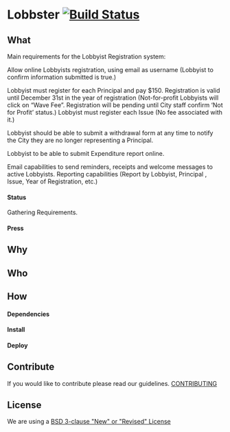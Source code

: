 # Lobbster [![Build Status](https://travis-ci.org/Code-for-Miami/lobbster.svg?branch=setup_travis_ci)](https://travis-ci.org/Code-for-Miami/lobbster)

## What

Main requirements for the Lobbyist Registration system:
 
Allow online Lobbyists registration, using email as username (Lobbyist to confirm information submitted is true.)

Lobbyist must register for each Principal and pay $150. Registration is valid until December 31st in the year of registration (Not-for-profit Lobbyists will click on “Wave Fee”. Registration will be pending until City staff confirm ‘Not for Profit’ status.)
Lobbyist must register each Issue (No fee associated with it.)

Lobbyist should be able to submit a withdrawal form at any time to notify the City they are no longer representing a Principal.

Lobbyist to be able to submit Expenditure report online.

Email capabilities to send reminders, receipts and  welcome messages to active Lobbyists.
Reporting capabilities (Report by Lobbyist, Principal , Issue, Year of Registration, etc.)

#### Status

Gathering Requirements.

#### Press

## Why

## Who

## How
#### Dependencies

#### Install

#### Deploy

## Contribute
If you would like to contribute please read our guidelines. [CONTRIBUTING](CONTRIBUTING.md)

## License

We are using a [BSD 3-clause "New" or "Revised" License](LICENSE.md)
